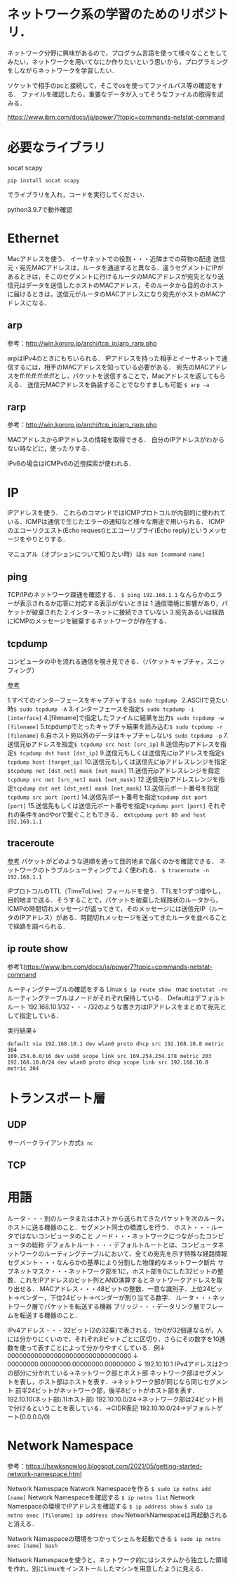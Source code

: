# ネットワーク系の学習のためのリポジトリ．
ネットワーク分野に興味があるので，プログラム言語を使って様々なことをしてみたい，ネットワークを用いてなにか作りたいという思いから，プログラミングをしながらネットワークを学習したい．

ソケットで相手のpcと接続して，そこでosを使ってファイルパス等の確認をする．
ファイルを確認したら，重要なデータが入ってそうなファイルの取得を試みる．

https://www.ibm.com/docs/ja/power7?topic=commands-netstat-command


# 必要なライブラリ
socat scapy
```
pip install socat scapy
```
でライブラリを入れ，コードを実行してください．

python3.9.7で動作確認

# Ethernet
Macアドレスを使う．
イーサネットでの役割・・・近隣までの荷物の配達
送信元・宛先MACアドレスは，ルータを通過すると異なる．違うセグメントにIPがあるときは，そこのセグメントに行けるルータのMACアドレスが宛先となり送信元はデータを送信したホストのMACアドレス，そのルータから目的のホストに届けるときは，送信元がルータのMACアドレスになり宛先がホストのMACアドレスになる．


## arp
参考：http://win.kororo.jp/archi/tcp_ip/arp_rarp.php

arpはIPv4のときにもちいられる．
IPアドレスを持った相手とイーサネットで通信するには，相手のMACアドレスを知っている必要がある．
宛先のMACアドレスをff:ff:ff:ff:ff:ffとし，パケットを送信することで，Macアドレスを返してもらえる．
送信元MACアドレスを偽装することでなりすましも可能
```$ arp -a```

## rarp
参考：http://win.kororo.jp/archi/tcp_ip/arp_rarp.php


MACアドレスからIPアドレスの情報を取得できる．
自分のIPアドレスがわからない時などに，使ったりする．


IPv6の場合はICMPv6の近傍探索が使われる．




# IP
IPアドレスを使う．
これらのコマンドではICMPプロトコルが内部的に使われている．ICMPは通信で生じたエラーの通知など様々な用途で用いられる．
ICMPのエコーリクエスト(Echo request)とエコーリプライ(Echo reply)というメッセージをやりとりする．

マニュアル（オプションについて知りたい時）は```$ man [command name]```

## ping
TCP/IPのネットワーク疎通を確認する．
```$ ping 192.168.1.1```
なんらかのエラーが表示されるか応答に対応する表示がないときは
1.通信環境に影響があり，パケットが破棄された
2.インターネットに接続できていない
3.宛先あるいは経路にICMPのメッセージを破棄するネットワークが存在する．

## tcpdump
コンピュータの中を流れる通信を覗き見できる．（パケットキャプチャ，スニッフィング）

[参考](https://xtech.nikkei.com/it/article/COLUMN/20140512/556024/)

1.すべてのインターフェースをキャプチャする```$ sudo tcpdump ```
2.ASCIIで見たい時```$ sudo tcpdump -A```
3.インターフェースを指定```$ sudo tcpdump -i [interface]```
4.[filename]で指定したファイルに結果を出力```$ sudo tcpdump -w [filename]```
5.tcpdumpでとったキャプチャ結果を読み込む```$ sudo tcpdump -r [filename]```
6.自ホスト宛以外のデータはキャプチャしない```$ sudo tcpdump -p```
7.送信元ipアドレスを指定```$ tcpdump src host [src_ip]```
8.送信先ipアドレスを指定```$ tcpdump dst host [dst_ip]```
9.送信元もしくは送信先にipアドレスを指定```$ tcpdump host [target_ip]```
10.送信元もしくは送信先にipアドレスレンジを指定```$tcpdump net [dst_net] mask [net_mask]```
11.送信元ipアドレスレンジを指定```tcpdump src net [src_net] mask [net_mask]```
12.送信先ipアドレスレンジを指定```tcpdump dst net [dst_net] mask [net_mask]```
13.送信元ポート番号を指定```tcpdump src port [port]```
14.送信先ポート番号を指定```tcpdump dst port [port]```
15.送信先もしくは送信元ポート番号を指定```tcpdump port [port]```
それぞれの条件をandやorで繋ぐこともできる．
ex```tcpdump port 80 and host 192.168.1.1```

## traceroute
[参考](https://atmarkit.itmedia.co.jp/ait/articles/0108/30/news003.html)
パケットがどのような道順を通って目的地まで届くのかを確認できる．
ネットワークのトラブルシューティングでよく使われる．
```$ traceroute -n 192.168.1.1```

IPプロトコルのTTL（TimeToLive）フィールドを使う．TTLを1つずつ増やし，目的地まで送る．そうすることで，パケットを破棄した経路状のルータから，ICMPの時間切れメッセージが返ってきて，そのメッセージには送信元IP（ルータのIPアドレス）がある．時間切れメッセージを送ってきたルータを並べることで経路を調べられる．

## ip route show
参考1:https://www.ibm.com/docs/ja/power7?topic=commands-netstat-command


ルーティングテーブルの確認をする
Linux ```$ ip route show ```
mac ```$netstat -rn```
ルーティングテーブルはノードがそれぞれ保持している．
Defaultはデフォルトルート
192.168.10.1/32・・・/32のような書き方はIPアドレスをまとめて宛先として指定している．

実行結果↓
```
default via 192.168.10.1 dev wlan0 proto dhcp src 192.168.10.8 metric 304 
169.254.0.0/16 dev usb0 scope link src 169.254.234.178 metric 203 
192.168.10.0/24 dev wlan0 proto dhcp scope link src 192.168.10.8 metric 304 
```

# トランスポート層
## UDP
サーバークライアント方式```$ nc```
## TCP


# 用語
ルータ・・・別のルータまたはホストから送られてきたパケットを次のルータ，ホストに送る機器のこと．セグメント同士の橋渡しを行う．
ホスト・・・ルータではないコンピュータのこと
ノード・・・ネットワークにつながったコンピュータの総称
デフォルトルート・・・デフォルトルートとは、コンピュータネットワークのルーティングテーブルにおいて、全ての宛先を示す特殊な経路情報
セグメント・・・なんらかの基準により分割した物理的なネットワーク断片
サブネットマスク・・・ネットワーク部を1に，ホスト部を0にした32ビットの整数．これをIPアドレスのビット列とAND演算するとネットワークアドレスを取り出せる．
MACアドレス・・・48ビットの整数．一意な識別子．上位24ビット→ベンダー，下位24ビット→ベンダーが割り当てる数字．
ルータ・・・ネットワーク層でパケットを転送する機器
ブリッジ・・・データリンク層でフレームを転送する機器のこと．

IPv4アドレス・・・32ビット(2の32乗)で表される．1か0が32個連なるが，人には分かりにくいので，それぞれ8ビットごとに区切り，さらにその数字を10進数を使って表すことによって分かりやすくしている．例↓
00000000000000000000000000000000
↓
00000000.00000000.00000000.00000000
↓
192.10.10.1
IPv4アドレスは2つの部分に分かれている→ネットワーク部とホスト部
ネットワーク部はセグメントを表し，ホスト部はホストを表す．→ネットワーク部が同じなら同じセグメント
前半24ビットがネットワーク部，後半8ビットがホスト部を表す．
192.10.10(ネット部).1(ホスト部)
192.10.10.0/24→ネットワーク部は24ビット目で分けるということを表している．→CIDR表記
192.10.10.0/24→デフォルトゲート(0.0.0.0/0)



# Network Namespace
参考：https://hawksnowlog.blogspot.com/2021/05/getting-started-network-namespace.html


Network Namespace
Natwork Namespaceを作る
```$ sudo ip netns add [name]```
Network Namespaceを確認する
```$ ip netns list```
Network Namespaceの環境でIPアドレスを確認する
```$ ip address show```
```$ sudo ip netns exec [filename] ip address show```
NetworkNamespaceは再起動されると消える．

Network Namaspaceの環境をつかってシェルを起動できる
```$ sudo ip netns exec [name] bash```




Network Namespaceを使うと，ネットワーク的にはシステムから独立した領域を作れ，別にLinuxをインストールしたマシンを用意したように見える．